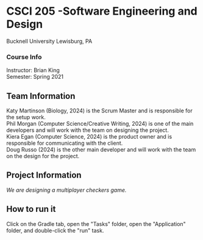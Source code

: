 # CSCI 205 -Software Engineering and Design
Bucknell University  Lewisburg, PA

### Course Info
Instructor: Brian King  
Semester: Spring 2021

## Team Information
Katy Martinson (Biology, 2024) is the Scrum Master and is responsible for the setup work.  
Phil Morgan (Computer Science/Creative Writing, 2024) is one of the main developers and will work with the team on designing the project.   
Kiera Egan (Computer Science, 2024) is the product owner and is responsible for communicating with the client.  
Doug Russo (2024) is the other main developer and will work with the team on the design for the project. 

## Project Information
*We are designing a multiplayer checkers game.* 

## How to run it
Click on the Gradle tab, open the "Tasks" folder, open the "Application" folder, and double-click the "run" task. 
